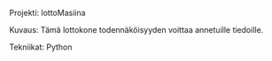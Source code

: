 Projekti: lottoMasiina

Kuvaus: Tämä lottokone todennäköisyyden voittaa annetuille tiedoille.

Tekniikat: Python
